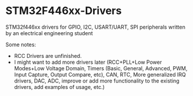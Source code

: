 # STM32F446xx-Drivers
STM32f446xx drivers for GPIO, I2C, USART/UART, SPI peripherals written by an electrical engineering student 

Some notes:
- RCC Drivers are unfinished.
- I might want to add more drivers later (RCC+PLL+Low Power Modes+Low Voltage Domain, Timers (Basic, General, Advanced, PWM, Input Capture, Output Compare, etc), CAN, RTC, More generalized IRQ drivers, DAC, ADC, improve or add more functionality to the existing drivers, add examples of usage, etc.) 
